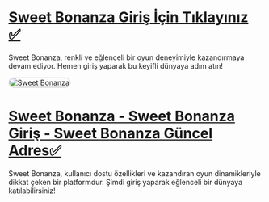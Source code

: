 # <a href="https://cutt.ly/be4VB8ES">Sweet Bonanza Giriş İçin Tıklayınız ✅</a>
Sweet Bonanza, renkli ve eğlenceli bir oyun deneyimiyle kazandırmaya devam ediyor. Hemen giriş yaparak bu keyifli dünyaya adım atın!

<a href="https://cutt.ly/be4VB8ES" title="Sweet Bonanza">
    <img src="https://i.hizliresim.com/e5o4tlc.jpeg" alt="Sweet Bonanza" style="max-width: 100%; border: 2px solid #ddd; border-radius: 10px;">
</a>

# <a href="https://cutt.ly/be4VB8ES">Sweet Bonanza - Sweet Bonanza Giriş - Sweet Bonanza Güncel Adres✅</a>
Sweet Bonanza, kullanıcı dostu özellikleri ve kazandıran oyun dinamikleriyle dikkat çeken bir platformdur. Şimdi giriş yaparak eğlenceli bir dünyaya katılabilirsiniz!
